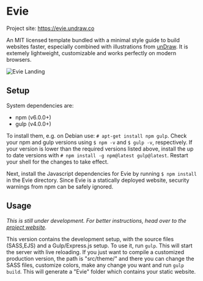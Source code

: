 Evie
====

Project site: https://evie.undraw.co

An MIT licensed template bundled with a minimal style guide to build websites faster, especially combined with illustrations from [unDraw](https://undraw.co). It is extemely lightweight, customizable and works perfectly on modern browsers.

![Evie Landing](https://github.com/anges244/evie/blob/master/docs/images/preview_landing.png)


Setup
-----

System dependencies are:

* npm (v6.0.0+)
* gulp (v4.0.0+)

To install them, e.g. on Debian use: `# apt-get install npm gulp`. Check your npm and gulp versions using `$ npm -v` and `$ gulp -v`, respectively. If your version is lower than the required versions listed above, install the up to date versions with `# npm install -g npm@latest gulp@latest`. Restart your shell for the changes to take effect.

Next, install the Javascript dependencies for Evie by running `$ npm install` in the Evie directory. Since Evie is a statically deployed website, security warnings from npm can be safely ignored.


Usage
-----

_This is still under development. For better instructions, head over to the [project website](https://evie.undraw.co)._

This version contains the development setup, with the source files (SASS,EJS) and a Gulp/Express.js setup. To use it, run `gulp`. This will start the server with live reloading. If you just want to compile a customized production version, the path is "src/theme/" and there you can change the SASS files, customize colors, make any change you want and run `gulp build`. This will generate a "Evie" folder which contains your static website.
